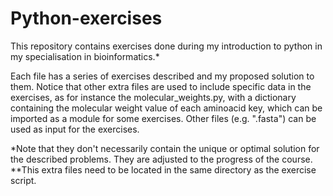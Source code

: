 # Python-exercises
This repository contains exercises done during my introduction to python in my specialisation in bioinformatics.*

Each file has a series of exercises described and my proposed solution to them. Notice that other extra files are used to include specific data in the exercises, as for instance the molecular_weights.py, with a dictionary containing the molecular weight value of each aminoacid key, which can be imported as a module for some exercises.
Other files (e.g. ".fasta") can be used as input for the exercises.


*Note that they don't necessarily contain the unique or optimal solution for the described problems. They are adjusted to the progress of the course.
**This extra files need to be located in the same directory as the exercise script.
